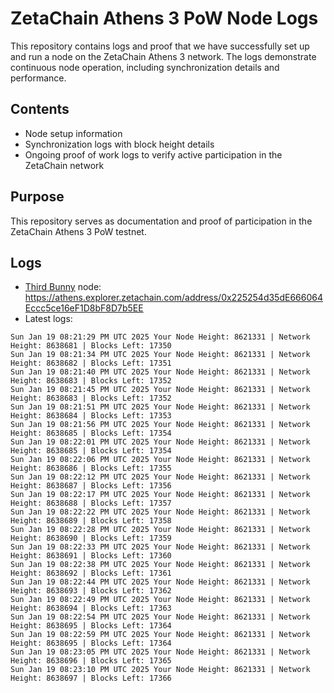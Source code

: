 # ZetaChain Athens 3 PoW Node Logs
This repository contains logs and proof that we have successfully set up and run a node on the ZetaChain Athens 3 network. The logs demonstrate continuous node operation, including synchronization details and performance.

## Contents
- Node setup information
- Synchronization logs with block height details
- Ongoing proof of work logs to verify active participation in the ZetaChain network

## Purpose
This repository serves as documentation and proof of participation in the ZetaChain Athens 3 PoW testnet.

## Logs

- [Third Bunny](https://thirdbunny.xyz/) node: https://athens.explorer.zetachain.com/address/0x225254d35dE666064Eccc5ce16eF1D8bF8D7b5EE
- Latest logs:
```
Sun Jan 19 08:21:29 PM UTC 2025 Your Node Height: 8621331 | Network Height: 8638681 | Blocks Left: 17350
Sun Jan 19 08:21:34 PM UTC 2025 Your Node Height: 8621331 | Network Height: 8638682 | Blocks Left: 17351
Sun Jan 19 08:21:40 PM UTC 2025 Your Node Height: 8621331 | Network Height: 8638683 | Blocks Left: 17352
Sun Jan 19 08:21:45 PM UTC 2025 Your Node Height: 8621331 | Network Height: 8638683 | Blocks Left: 17352
Sun Jan 19 08:21:51 PM UTC 2025 Your Node Height: 8621331 | Network Height: 8638684 | Blocks Left: 17353
Sun Jan 19 08:21:56 PM UTC 2025 Your Node Height: 8621331 | Network Height: 8638685 | Blocks Left: 17354
Sun Jan 19 08:22:01 PM UTC 2025 Your Node Height: 8621331 | Network Height: 8638685 | Blocks Left: 17354
Sun Jan 19 08:22:06 PM UTC 2025 Your Node Height: 8621331 | Network Height: 8638686 | Blocks Left: 17355
Sun Jan 19 08:22:12 PM UTC 2025 Your Node Height: 8621331 | Network Height: 8638687 | Blocks Left: 17356
Sun Jan 19 08:22:17 PM UTC 2025 Your Node Height: 8621331 | Network Height: 8638688 | Blocks Left: 17357
Sun Jan 19 08:22:22 PM UTC 2025 Your Node Height: 8621331 | Network Height: 8638689 | Blocks Left: 17358
Sun Jan 19 08:22:28 PM UTC 2025 Your Node Height: 8621331 | Network Height: 8638690 | Blocks Left: 17359
Sun Jan 19 08:22:33 PM UTC 2025 Your Node Height: 8621331 | Network Height: 8638691 | Blocks Left: 17360
Sun Jan 19 08:22:38 PM UTC 2025 Your Node Height: 8621331 | Network Height: 8638692 | Blocks Left: 17361
Sun Jan 19 08:22:44 PM UTC 2025 Your Node Height: 8621331 | Network Height: 8638693 | Blocks Left: 17362
Sun Jan 19 08:22:49 PM UTC 2025 Your Node Height: 8621331 | Network Height: 8638694 | Blocks Left: 17363
Sun Jan 19 08:22:54 PM UTC 2025 Your Node Height: 8621331 | Network Height: 8638695 | Blocks Left: 17364
Sun Jan 19 08:22:59 PM UTC 2025 Your Node Height: 8621331 | Network Height: 8638695 | Blocks Left: 17364
Sun Jan 19 08:23:05 PM UTC 2025 Your Node Height: 8621331 | Network Height: 8638696 | Blocks Left: 17365
Sun Jan 19 08:23:10 PM UTC 2025 Your Node Height: 8621331 | Network Height: 8638697 | Blocks Left: 17366
```
